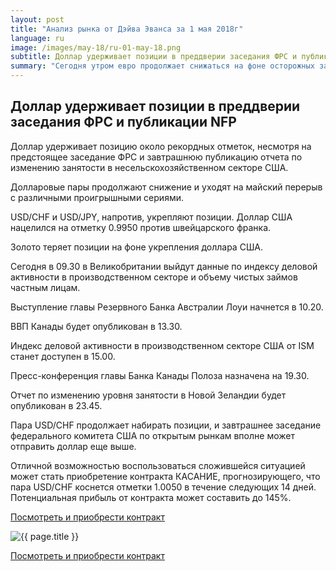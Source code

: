 ```yaml
---
layout: post
title: "Анализ рынка от Дэйва Эванса за 1 мая 2018г"
language: ru
image: /images/may-18/ru-01-may-18.png
subtitle: Доллар удерживает позиции в преддверии заседания ФРС и публикации NFP
summary: "Сегодня утром евро продолжает снижаться на фоне осторожных заявлений и оценок главы Европейского Центробанка Марио Драги. Наиболее значительные потери на евро можно наблюдать против доллара США и японской иены"
---
```

##  Доллар удерживает позиции в преддверии заседания ФРС и публикации NFP

Доллар удерживает позицию около рекордных отметок, несмотря на предстоящее заседание ФРС и завтрашнюю публикацию отчета по изменению занятости в несельскохозяйственном секторе США.

Долларовые пары продолжают снижение и уходят на майский перерыв с различными проигрышными сериями.

USD/CHF и USD/JPY, напротив, укрепляют позиции. Доллар США нацелился на отметку 0.9950 против швейцарского франка.

Золото теряет позиции на фоне укрепления доллара США.
 
 
Сегодня в 09.30 в Великобритании выйдут данные по индексу деловой активности в производственном секторе и объему чистых займов частным лицам.

Выступление главы Резервного Банка Австралии Лоуи начнется в 10.20.

ВВП Канады будет опубликован в 13.30.

Индекс деловой активности в производственном секторе США от ISM станет доступен в 15.00.

Пресс-конференция главы Банка Канады Полоза назначена на 19.30.

Отчет по изменению уровня занятости в Новой Зеландии будет опубликован в 23.45.
 
 
Пара USD/CHF продолжает набирать позиции, и завтрашнее заседание федерального комитета США по открытым рынкам вполне может отправить доллар еще выше.

Отличной возможностью воспользоваться сложившейся ситуацией может стать приобретение контракта КАСАНИЕ, прогнозирующего, что пара USD/CHF коснется отметки 1.0050 в течение следующих 14 дней. Потенциальная прибыль от контракта может составить до 145%.

<a href="http://record.binary.com/_bivVDfg8lHux76XffYA0JmNd7ZgqdRLk/1/market=forex&underlying=frxUSDCHF&formname=touchnotouch&duration_amount=14&duration_units=d&amount=10&amount_type=payout&expiry_type=duration&barrier=1.0050&s=1&t=AGAo0wZxiuWVUSIZnKLQvZ0co5lt24DG" target="_blank" rel="noopener noreferrer nofollow">Посмотреть и приобрести контракт</a>

<img src="{{ site.url }}/images/may-18/ru-01-may-18.png" alt="{{ page.title }}"  title="{{ page.title }}">

<a href="%LINK%%?https://www.binary.com/d/trade.cgi?market=forex&underlying=frxUSDCHF&formname=touchnotouch&duration_amount=14&duration_units=d&amount=10&amount_type=payout&expiry_type=duration&barrier=1.0050&s=1&t=AGAo0wZxiuWVUSIZnKLQvZ0co5lt24DG" target="_blank" rel="noopener noreferrer nofollow">Посмотреть и приобрести контракт</a>
